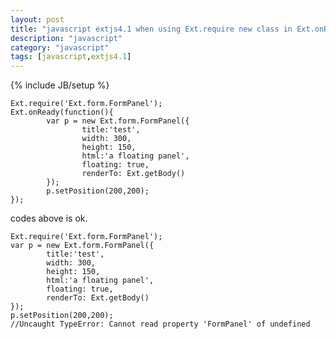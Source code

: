 ```yaml
---
layout: post
title: "javascript extjs4.1 when using Ext.require new class in Ext.onReady"
description: "javascript"
category: "javascript"
tags: [javascript,extjs4.1]
---
```

{% include JB/setup %}


    Ext.require('Ext.form.FormPanel');
    Ext.onReady(function(){
            var p = new Ext.form.FormPanel({
                    title:'test',
                    width: 300,
                    height: 150,
                    html:'a floating panel',
                    floating: true,
                    renderTo: Ext.getBody()
            });
            p.setPosition(200,200);
    });

codes above is ok.  

    Ext.require('Ext.form.FormPanel');
    var p = new Ext.form.FormPanel({
            title:'test', 
            width: 300, 
            height: 150, 
            html:'a floating panel', 
            floating: true, 
            renderTo: Ext.getBody()
    });     
    p.setPosition(200,200);
    //Uncaught TypeError: Cannot read property 'FormPanel' of undefined   
